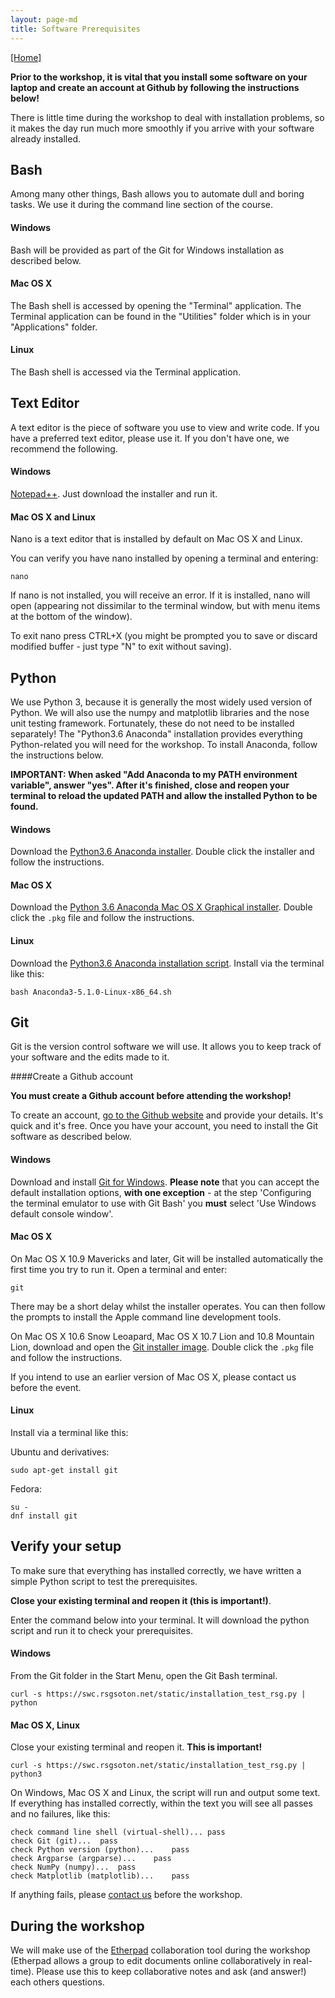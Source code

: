 ```yaml
---
layout: page-md
title: Software Prerequisites
---
```


[[Home]](https://southampton-rsg.github.io/2018-04-12-southampton-swc/)

**Prior to the workshop, it is vital that you install some software on your laptop and create an account at Github by following the instructions below!**

There is little time during the workshop to deal with installation problems, so it makes the day run much more smoothly if you arrive with your software already installed.


## Bash

Among many other things, Bash allows you to automate dull and boring tasks. We use it during the command line section of the course.

#### Windows

Bash will be provided as part of the Git for Windows installation as described below.

#### Mac OS X

The Bash shell is accessed by opening the "Terminal" application. The Terminal application can be found in the "Utilities" folder which is in your "Applications" folder.

#### Linux

The Bash shell is accessed via the Terminal application.

## Text Editor

A text editor is the piece of software you use to view and write code. If you have a preferred text editor, please use it. If you don&#39;t have one, we recommend the following.

#### Windows

[Notepad++](https://notepad-plus-plus.org/download/). Just download the installer and run it.

#### Mac OS X and Linux

Nano is a text editor that is installed by default on Mac OS X and Linux.

You can verify you have nano installed by opening a terminal and entering:</p>

~~~ {.code}
nano
~~~

If nano is not installed, you will receive an error. If it is installed, nano will open (appearing not dissimilar to the terminal window, but with menu items at the bottom of the window).

To exit nano press CTRL+X (you might be prompted you to save or discard modified buffer - just type "N" to exit without saving).


## Python

We use Python 3, because it is generally the most widely used version of Python. We will also use the numpy and matplotlib libraries and the nose unit testing framework. Fortunately, these do not need to be installed separately! The "Python3.6 Anaconda" installation provides everything Python-related you will need for the workshop. To install Anaconda, follow the instructions below.

**IMPORTANT: When asked "Add Anaconda to my PATH environment variable", answer "yes". 
After it's finished, close and reopen your terminal to reload the updated PATH and allow the installed Python to be found.**

#### Windows

Download the [Python3.6 Anaconda installer](https://repo.continuum.io/archive/Anaconda3-5.1.0-Windows-x86_64.exe). Double click the installer and follow the instructions.

#### Mac OS X

Download the [Python 3.6 Anaconda Mac OS X Graphical installer](https://repo.continuum.io/archive/Anaconda3-5.1.0-MacOSX-x86_64.pkg). Double click the `.pkg` file and follow the instructions.

#### Linux

Download the [Python3.6 Anaconda installation script](https://repo.continuum.io/archive/Anaconda3-5.1.0-Linux-x86_64.sh). Install via the terminal like this:

~~~{.code}
bash Anaconda3-5.1.0-Linux-x86_64.sh
~~~

## Git

Git is the version control software we will use. It allows you to keep track of your software and the edits made to it.

####Create a Github account

**You  must create a Github account before attending the workshop!**

To create an account, [go to the Github website](https://github.com/join) and provide your details. It's quick and it's free. Once you have your account, you need to install the Git software as described below.

#### Windows

Download and install [Git for Windows](http://git-scm.com/download/win). **Please note** that you can accept the default installation options, **with one exception** - at the step 'Configuring the terminal emulator to use with Git Bash' you **must** select 'Use Windows default console window'.

#### Mac OS X

On Mac OS X 10.9 Mavericks and later, Git will be installed automatically the first time you try to run it.  Open a terminal and enter:

~~~ {.code}
git
~~~

There may be a short delay whilst the installer operates. You can then follow the prompts to install the Apple command line development tools.

On Mac OS X 10.6 Snow Leoapard, Mac OS X 10.7 Lion and 10.8 Mountain Lion, download and open the [Git installer image](http://downloads.sourceforge.net/project/git-osx-installer/git-2.3.5-intel-universal-snow-leopard.dmg?r=http%3A%2F%2Fsourceforge.net%2Fprojects%2Fgit-osx-installer%2Ffiles%2F&ts=1441637770&use_mirror=kent). Double click the `.pkg` file and follow the instructions.

If you intend to use an earlier version of Mac OS X, please contact us before the event.

#### Linux

Install via a terminal like this:

Ubuntu and derivatives:

~~~ {.code}
sudo apt-get install git
~~~

Fedora:

~~~ {.code}
su -
dnf install git
~~~

## Verify your setup

To make sure that everything has installed correctly, we have written a simple Python script to test the prerequisites.

**Close your existing terminal and reopen it (this is important!)**.

Enter the command below into your terminal. It will download the python script and run it to check your prerequisites. 

#### Windows

From the Git folder in the Start Menu, open the Git Bash terminal.

~~~ {.code}
curl -s https://swc.rsgsoton.net/static/installation_test_rsg.py | python
~~~

#### Mac OS X, Linux

Close your existing terminal and reopen it.  **This is important!**

~~~ {.code}
curl -s https://swc.rsgsoton.net/static/installation_test_rsg.py | python3
~~~


On Windows, Mac OS X and Linux, the script will run and output some text. If everything has installed correctly, within the text you will see all passes and no failures, like this:

~~~ {.code}
check command line shell (virtual-shell)...	pass
check Git (git)...	pass
check Python version (python)...	pass
check Argparse (argparse)...	pass
check NumPy (numpy)...	pass
check Matplotlib (matplotlib)...	pass
~~~

If anything fails, please [contact us](mailto:rsg-info@soton.ac.uk) before the workshop.


## During the workshop

We will make use of the [Etherpad](https://public.etherpad-mozilla.org/p/SWC-Soton-Apr2018) collaboration tool during the workshop (Etherpad allows a group to edit documents online collaboratively in real-time). Please use this to keep collaborative notes and ask (and answer!) each others questions.
